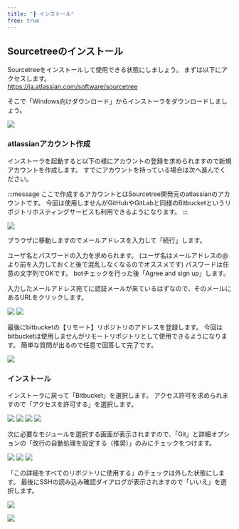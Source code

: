 ```yaml
---
title: "┣ インストール"
free: true
---
```


## Sourcetreeのインストール

Sourcetreeをインストールして使用できる状態にしましょう。
まずは以下にアクセスします。  
https://ja.atlassian.com/software/sourcetree

そこで「Windows向けダウンロード」からインストーラをダウンロードしましょう。

![](/images/books/497459787cb294/sourcetree_01.png)

### atlassianアカウント作成

インストーラを起動すると以下の様にアカウントの登録を求められますので新規アカウントを作成します。
すでにアカウントを持っている場合は次へ進んでください。

:::message
ここで作成するアカウントとはSourcetree開発元のatlassianのアカウントです。
今回は使用しませんがGitHubやGitLabと同様のBitbucketというリポジトリホスティングサービスも利用できるようになります。
:::

![](/images/books/497459787cb294/sourcetree_02.png)

ブラウザに移動しますのでメールアドレスを入力して「続行」します。

ユーザ名とパスワードの入力を求められます。
(ユーザ名はメールアドレスの@より前を入力しておくと後で混乱しなくなるのでオススメです)
パスワードは任意の文字列でOKです。
botチェックを行った後「Agree and sign up」します。

入力したメールアドレス宛てに認証メールが来ているはずなので、そのメールにあるURLをクリックします。

![](/images/books/497459787cb294/sourcetree_05.png)
![](/images/books/497459787cb294/sourcetree_06.png)

最後にbitbucketの【リモート】リポジトリのアドレスを登録します。
今回はbitbucketは使用しませんがリモートリポジトリとして使用できるようになります。
簡単な質問が出るので任意で回答して完了です。

![](/images/books/497459787cb294/sourcetree_07.png)

### インストール

インストーラに戻って「Bitbucket」を選択します。
アクセス許可を求められますので「アクセスを許可する」を選択します。

![](/images/books/497459787cb294/sourcetree_09.png)
![](/images/books/497459787cb294/sourcetree_10.png)
![](/images/books/497459787cb294/sourcetree_11.png)
![](/images/books/497459787cb294/sourcetree_12.png)

次に必要なモジュールを選択する画面が表示されますので、「Git」と詳細オプションの「改行の自動処理を設定する（推奨）」のみにチェックをつけます。

![](/images/books/497459787cb294/sourcetree_13.png)
![](/images/books/497459787cb294/sourcetree_14.png)
![](/images/books/497459787cb294/sourcetree_15.png)

「この詳細をすべてのリポジトリに使用する」のチェックは外した状態にします。
最後にSSHの読み込み確認ダイアログが表示されますので「いいえ」を選択します。

![](/images/books/497459787cb294/sourcetree_16.png)

![](/images/books/497459787cb294/sourcetree_17.png)
